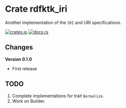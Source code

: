 # Crate rdfktk_iri

Another implementation of the `IRI` and URI specifications.

[![crates.io](https://img.shields.io/crates/v/rdftk_iri.svg)](https://crates.io/crates/rdftk_iri)
[![docs.rs](https://docs.rs/rdftk_iri/badge.svg)](https://docs.rs/rdftk_iri)

## Changes

**Version 0.1.0**

* First release

## TODO

1. Complete implementations for trait `Normalize`.
1. Work on Builder.